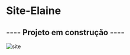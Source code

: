 # Site-Elaine

## ---- Projeto em construção ----

![site](https://user-images.githubusercontent.com/79487813/117591118-4ecfdf00-b109-11eb-991a-e38e5a5bdf19.png)

